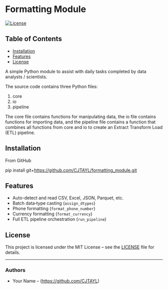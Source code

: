 # Formatting Module  
[![License](https://img.shields.io/badge/license-MIT-blue.svg)](LICENSE)

## Table of Contents

- [Installation](#installation)
- [Features](#features)
- [License](#license)

A simple Python module to assist with daily tasks completed by data analysts / scientists. 

The source code contains three Python files:
1. core
2. io
3. pipeline

The core file contains functions for manipulating data, the io file contains functions for importing data, and the 
pipeline file contains a function that combines all functions from core and io to create an Extract Transform Load 
(ETL) pipeline. 

## Installation

From GitHub

pip install git+https://github.com/CJTAYL/formatting_module.git

## Features

- Auto-detect and read CSV, Excel, JSON, Parquet, etc.
- Batch data‐type casting (`assign_dtypes`)
- Phone formatting (`format_phone_number`) 
- Currency formatting (`format_currency`)
- Full ETL pipeline orchestration (`run_pipeline`)

## License

This project is licensed under the MIT License – see the [LICENSE](LICENSE) file for details.  

---

### Authors

- Your Name – (https://github.com/CJTAYL)